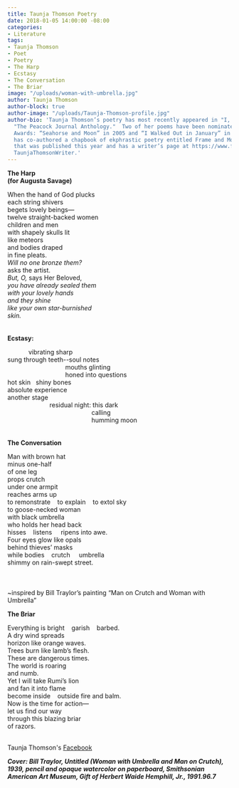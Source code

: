```yaml
---
title: Taunja Thomson Poetry
date: 2018-01-05 14:00:00 -08:00
categories:
- Literature
tags:
- Taunja Thomson
- Poet
- Poetry
- The Harp
- Ecstasy
- The Conversation
- The Briar
image: "/uploads/woman-with-umbrella.jpg"
author: Taunja Thomson
author-block: true
author-image: "/uploads/Taunja-Thomson-profile.jpg"
author-bio: 'Taunja Thomson’s poetry has most recently appeared in "I, Claudius" and
  "The Peacock Journal Anthology."  Two of her poems have been nominated for Pushcart
  Awards: “Seahorse and Moon” in 2005 and “I Walked Out in January” in 2016.  She
  has co-authored a chapbook of ekphrastic poetry entitled Frame and Mount the Sky
  that was published this year and has a writer’s page at https://www.facebook.com/
  TaunjaThomsonWriter.'
---
```


**The Harp**<br>
**(for Augusta Savage)**

When the hand of God plucks<br>
each string shivers<br>
begets lovely beings—<br>
twelve straight-backed women<br>
children and men<br>
with shapely skulls lit<br>
like meteors<br>
and bodies draped<br>
in fine pleats.<br>
*Will no one bronze them?*<br>
asks the artist.<br>
*But, O,* says Her Beloved,<br>
*you have already sealed them*<br>
*with your lovely hands*<br>
*and they shine*<br>
*like your own star-burnished*<br>
*skin.*<br>
<br>
<br>
**Ecstasy:**

&nbsp;&nbsp;&nbsp;&nbsp;&nbsp;&nbsp;&nbsp;&nbsp;&nbsp;&nbsp;&nbsp;&nbsp;vibrating sharp<br>
sung through teeth--soul notes<br>
&nbsp;&nbsp;&nbsp;&nbsp;&nbsp;&nbsp;&nbsp;&nbsp;&nbsp;&nbsp;&nbsp;&nbsp;&nbsp;&nbsp;&nbsp;&nbsp;&nbsp;&nbsp;&nbsp;&nbsp;&nbsp;&nbsp;&nbsp;&nbsp;&nbsp;&nbsp;&nbsp;&nbsp;&nbsp;&nbsp;&nbsp;&nbsp;&nbsp;mouths glinting<br>
&nbsp;&nbsp;&nbsp;&nbsp;&nbsp;&nbsp;&nbsp;&nbsp;&nbsp;&nbsp;&nbsp;&nbsp;&nbsp;&nbsp;&nbsp;&nbsp;&nbsp;&nbsp;&nbsp;&nbsp;&nbsp;&nbsp;&nbsp;&nbsp;&nbsp;&nbsp;&nbsp;&nbsp;&nbsp;&nbsp;&nbsp;&nbsp;&nbsp;honed into questions<br>
hot skin&nbsp;&nbsp;&nbsp;shiny bones<br>
absolute experience<br>
another stage<br>
&nbsp;&nbsp;&nbsp;&nbsp;&nbsp;&nbsp;&nbsp;&nbsp;&nbsp;&nbsp;&nbsp;&nbsp;&nbsp;&nbsp;&nbsp;&nbsp;&nbsp;&nbsp;&nbsp;&nbsp;&nbsp;&nbsp;&nbsp;&nbsp;residual night: this dark<br>
&nbsp;&nbsp;&nbsp;&nbsp;&nbsp;&nbsp;&nbsp;&nbsp;&nbsp;&nbsp;&nbsp;&nbsp;&nbsp;&nbsp;&nbsp;&nbsp;&nbsp;&nbsp;&nbsp;&nbsp;&nbsp;&nbsp;&nbsp;&nbsp;&nbsp;&nbsp;&nbsp;&nbsp;&nbsp;&nbsp;&nbsp;&nbsp;&nbsp;&nbsp;&nbsp;&nbsp;&nbsp;&nbsp;&nbsp;&nbsp;&nbsp;&nbsp;&nbsp;&nbsp;&nbsp;&nbsp;&nbsp;&nbsp;calling<br>
&nbsp;&nbsp;&nbsp;&nbsp;&nbsp;&nbsp;&nbsp;&nbsp;&nbsp;&nbsp;&nbsp;&nbsp;&nbsp;&nbsp;&nbsp;&nbsp;&nbsp;&nbsp;&nbsp;&nbsp;&nbsp;&nbsp;&nbsp;&nbsp;&nbsp;&nbsp;&nbsp;&nbsp;&nbsp;&nbsp;&nbsp;&nbsp;&nbsp;&nbsp;&nbsp;&nbsp;&nbsp;&nbsp;&nbsp;&nbsp;&nbsp;&nbsp;&nbsp;&nbsp;&nbsp;&nbsp;&nbsp;&nbsp;humming moon<br>
<br>
<br>
**The Conversation**

Man with brown hat<br>
minus one-half<br>
of one leg<br>
props crutch<br>
under one armpit<br>
reaches arms up<br>
to remonstrate&nbsp;&nbsp;&nbsp;&nbsp;to explain&nbsp;&nbsp;&nbsp;&nbsp;to extol sky<br>
to goose-necked woman<br>
with black umbrella<br>
who holds her head back<br>
hisses&nbsp;&nbsp;&nbsp;&nbsp;listens&nbsp;&nbsp;&nbsp;&nbsp;   ripens into awe.<br>
Four eyes glow like opals<br>
behind thieves’ masks<br>
while bodies&nbsp;&nbsp;&nbsp;&nbsp;crutch&nbsp;&nbsp;&nbsp;&nbsp;    umbrella<br>
shimmy on rain-swept street.<br>
<br>
<br>
<br>
~inspired by Bill Traylor’s painting “Man on Crutch and Woman with Umbrella”

**The Briar**

Everything is bright&nbsp;&nbsp;&nbsp;&nbsp;garish&nbsp;&nbsp;&nbsp;&nbsp;barbed.<br>
A dry wind spreads<br>
horizon like orange waves.<br>
Trees burn like lamb’s flesh.<br>
These are dangerous times.<br>
The world is roaring<br>
and numb.<br>
Yet I will take Rumi’s lion<br>
and fan it into flame<br>
become inside&nbsp;&nbsp;&nbsp;&nbsp;outside
fire and balm.<br>
Now is the time for action—<br>
let us find our way<br>
through this blazing briar<br>
of razors.<br>
<br>

Taunja Thomson's [Facebook](https://www.facebook.com/TaunjaThomsonWriter/)

***Cover: Bill Traylor, Untitled (Woman with Umbrella and Man on Crutch), 1939, pencil and opaque watercolor on paperboard, Smithsonian American Art Museum, Gift of Herbert Waide Hemphill, Jr., 1991.96.7***